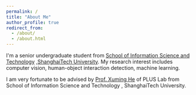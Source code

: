 ```yaml
---
permalink: /
title: "About Me"
author_profile: true
redirect_from: 
  - /about/
  - /about.html
---
```


I'm a senior undergraduate student from [School of Information Science and Technology](https://sist.shanghaitech.edu.cn/) ,[ShanghaiTech University](https://www.shanghaitech.edu.cn/eng/). My research interest includes computer vision, human-object interaction detection, machine learning.

I am very fortunate to be advised by [Prof. Xuming He](https://faculty.sist.shanghaitech.edu.cn/faculty/hexm/index.html) of PLUS Lab from School of Information Science and Technology , ShanghaiTech University. 



